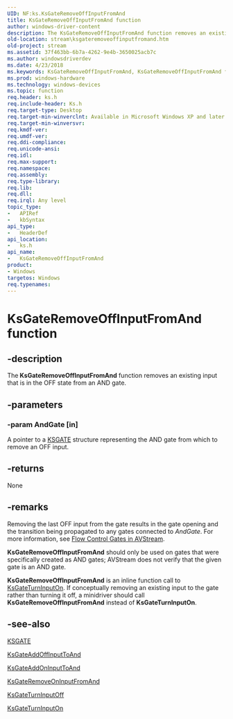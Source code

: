 ```yaml
---
UID: NF:ks.KsGateRemoveOffInputFromAnd
title: KsGateRemoveOffInputFromAnd function
author: windows-driver-content
description: The KsGateRemoveOffInputFromAnd function removes an existing input that is in the OFF state from an AND gate.
old-location: stream\ksgateremoveoffinputfromand.htm
old-project: stream
ms.assetid: 37f463bb-6b7a-4262-9e4b-3650025acb7c
ms.author: windowsdriverdev
ms.date: 4/23/2018
ms.keywords: KsGateRemoveOffInputFromAnd, KsGateRemoveOffInputFromAnd function [Streaming Media Devices], avfunc_604705b6-08f8-4048-8b29-f89b645f971a.xml, ks/KsGateRemoveOffInputFromAnd, stream.ksgateremoveoffinputfromand
ms.prod: windows-hardware
ms.technology: windows-devices
ms.topic: function
req.header: ks.h
req.include-header: Ks.h
req.target-type: Desktop
req.target-min-winverclnt: Available in Microsoft Windows XP and later operating systems and DirectX 8.0 and later DirectX versions.
req.target-min-winversvr: 
req.kmdf-ver: 
req.umdf-ver: 
req.ddi-compliance: 
req.unicode-ansi: 
req.idl: 
req.max-support: 
req.namespace: 
req.assembly: 
req.type-library: 
req.lib: 
req.dll: 
req.irql: Any level
topic_type:
-	APIRef
-	kbSyntax
api_type:
-	HeaderDef
api_location:
-	ks.h
api_name:
-	KsGateRemoveOffInputFromAnd
product:
- Windows
targetos: Windows
req.typenames: 
---
```


# KsGateRemoveOffInputFromAnd function


## -description


The<b> KsGateRemoveOffInputFromAnd</b> function removes an existing input that is in the OFF state from an AND gate.


## -parameters




### -param AndGate [in]

A pointer to a <a href="https://msdn.microsoft.com/library/windows/hardware/ff562566">KSGATE</a> structure representing the AND gate from which to remove an OFF input.


## -returns



None




## -remarks



Removing the last OFF input from the gate results in the gate opening and the transition being propagated to any gates connected to <i>AndGate</i>. For more information, see <a href="https://msdn.microsoft.com/c5592f92-a432-44e3-afe0-60fcf917a443">Flow Control Gates in AVStream</a>.

<b>KsGateRemoveOffInputFromAnd</b> should only be used on gates that were specifically created as AND gates; AVStream does not verify that the given gate is an AND gate.

<b>KsGateRemoveOffInputFromAnd</b> is an inline function call to <a href="https://msdn.microsoft.com/library/windows/hardware/ff562591">KsGateTurnInputOn</a>. If conceptually removing an existing input to the gate rather than turning it off, a minidriver should call <b>KsGateRemoveOffInputFromAnd</b> instead of <b>KsGateTurnInputOn</b>.




## -see-also




<a href="https://msdn.microsoft.com/library/windows/hardware/ff562566">KSGATE</a>



<a href="https://msdn.microsoft.com/library/windows/hardware/ff562567">KsGateAddOffInputToAnd</a>



<a href="https://msdn.microsoft.com/library/windows/hardware/ff562569">KsGateAddOnInputToAnd</a>



<a href="https://msdn.microsoft.com/library/windows/hardware/ff562584">KsGateRemoveOnInputFromAnd</a>



<a href="https://msdn.microsoft.com/library/windows/hardware/ff562589">KsGateTurnInputOff</a>



<a href="https://msdn.microsoft.com/library/windows/hardware/ff562591">KsGateTurnInputOn</a>
 

 


